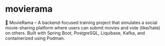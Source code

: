 # movierama
🧩 MovieRama – A backend-focused training project that simulates a social movie-sharing platform where users can submit movies and vote (like/hate) on others. Built with Spring Boot, PostgreSQL, Liquibase, Kafka, and containerized using Podman.
